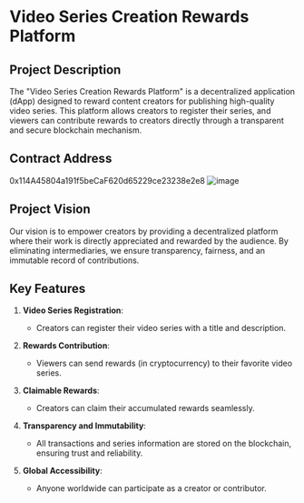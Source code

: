 # Video Series Creation Rewards Platform

## Project Description

The "Video Series Creation Rewards Platform" is a decentralized application (dApp) designed to reward content creators for publishing high-quality video series. This platform allows creators to register their series, and viewers can contribute rewards to creators directly through a transparent and secure blockchain mechanism.

## Contract Address
0x114A45804a191f5beCaF620d65229ce23238e2e8
![image](https://github.com/user-attachments/assets/688f14d3-a4d2-444f-bb16-86cd46686da0)


## Project Vision
Our vision is to empower creators by providing a decentralized platform where their work is directly appreciated and rewarded by the audience. By eliminating intermediaries, we ensure transparency, fairness, and an immutable record of contributions.

## Key Features

1. **Video Series Registration**:
   - Creators can register their video series with a title and description.

2. **Rewards Contribution**:
   - Viewers can send rewards (in cryptocurrency) to their favorite video series.

3. **Claimable Rewards**:
   - Creators can claim their accumulated rewards seamlessly.

4. **Transparency and Immutability**:
   - All transactions and series information are stored on the blockchain, ensuring trust and reliability.

5. **Global Accessibility**:
   - Anyone worldwide can participate as a creator or contributor.


